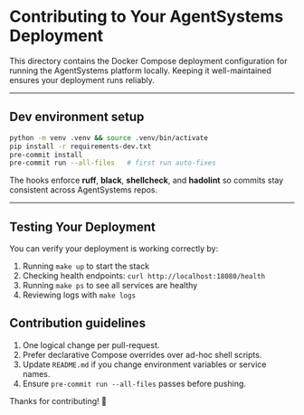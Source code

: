 # Contributing to Your AgentSystems Deployment

This directory contains the Docker Compose deployment configuration for running the AgentSystems platform locally. Keeping it well-maintained ensures your deployment runs reliably.

---
## Dev environment setup

```bash
python -m venv .venv && source .venv/bin/activate
pip install -r requirements-dev.txt
pre-commit install
pre-commit run --all-files   # first run auto-fixes
```

The hooks enforce **ruff**, **black**, **shellcheck**, and **hadolint** so commits stay consistent across AgentSystems repos.

---
## Testing Your Deployment

You can verify your deployment is working correctly by:
1. Running `make up` to start the stack
2. Checking health endpoints: `curl http://localhost:18080/health`
3. Running `make ps` to see all services are healthy
4. Reviewing logs with `make logs`

## Contribution guidelines

1. One logical change per pull-request.
2. Prefer declarative Compose overrides over ad-hoc shell scripts.
3. Update `README.md` if you change environment variables or service names.
4. Ensure `pre-commit run --all-files` passes before pushing.

Thanks for contributing! 🚀
